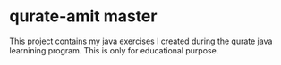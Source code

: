 # qurate-amit master
This project contains my java exercises I created during the qurate java learnining program.
This is only for educational purpose.
